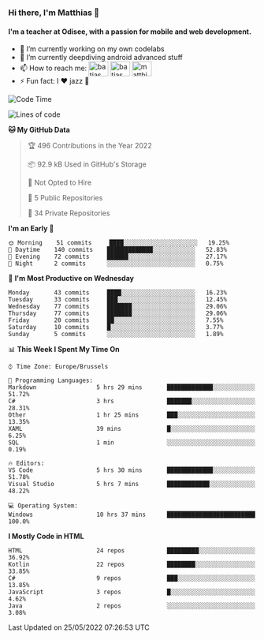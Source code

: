 ### Hi there, I'm Matthias 👋

#### I'm a teacher at Odisee, with a passion for mobile and web development.

- 🔭 I’m currently working on my own codelabs
- 🌱 I’m currently deepdiving android advanced stuff
- 📫 How to reach me: <a href="https://dev.to/batjas" target="_blank"><img align="center" src="https://raw.githubusercontent.com/rahuldkjain/github-profile-readme-generator/master/src/images/icons/Social/devto.svg" alt="batjas" height="30" width="40" /></a>
<a href="https://twitter.com/batjas" target="_blank"><img align="center" src="https://raw.githubusercontent.com/rahuldkjain/github-profile-readme-generator/master/src/images/icons/Social/twitter.svg" alt="batjas" height="30" width="40" /></a>
<a href="https://linkedin.com/in/matthiasdruwé" target="_blank"><img align="center" src="https://raw.githubusercontent.com/rahuldkjain/github-profile-readme-generator/master/src/images/icons/Social/linked-in-alt.svg" alt="matthiasdruwé" height="30" width="40" /></a>
- ⚡ Fun fact: I ❤ jazz 🎷


<!--START_SECTION:waka-->
![Code Time](http://img.shields.io/badge/Code%20Time-289%20hrs%2059%20mins-blue)

![Lines of code](https://img.shields.io/badge/From%20Hello%20World%20I%27ve%20Written-219%20Thousand%20lines%20of%20code-blue)

**🐱 My GitHub Data** 

> 🏆 496 Contributions in the Year 2022
 > 
> 📦 92.9 kB Used in GitHub's Storage 
 > 
> 🚫 Not Opted to Hire
 > 
> 📜 5 Public Repositories 
 > 
> 🔑 34 Private Repositories  
 > 
**I'm an Early 🐤** 

```text
🌞 Morning    51 commits     ████░░░░░░░░░░░░░░░░░░░░░   19.25% 
🌆 Daytime    140 commits    █████████████░░░░░░░░░░░░   52.83% 
🌃 Evening    72 commits     ██████░░░░░░░░░░░░░░░░░░░   27.17% 
🌙 Night      2 commits      ░░░░░░░░░░░░░░░░░░░░░░░░░   0.75%

```
📅 **I'm Most Productive on Wednesday** 

```text
Monday       43 commits     ████░░░░░░░░░░░░░░░░░░░░░   16.23% 
Tuesday      33 commits     ███░░░░░░░░░░░░░░░░░░░░░░   12.45% 
Wednesday    77 commits     ███████░░░░░░░░░░░░░░░░░░   29.06% 
Thursday     77 commits     ███████░░░░░░░░░░░░░░░░░░   29.06% 
Friday       20 commits     ██░░░░░░░░░░░░░░░░░░░░░░░   7.55% 
Saturday     10 commits     █░░░░░░░░░░░░░░░░░░░░░░░░   3.77% 
Sunday       5 commits      ░░░░░░░░░░░░░░░░░░░░░░░░░   1.89%

```


📊 **This Week I Spent My Time On** 

```text
⌚︎ Time Zone: Europe/Brussels

💬 Programming Languages: 
Markdown                 5 hrs 29 mins       █████████████░░░░░░░░░░░░   51.72% 
C#                       3 hrs               ███████░░░░░░░░░░░░░░░░░░   28.31% 
Other                    1 hr 25 mins        ███░░░░░░░░░░░░░░░░░░░░░░   13.35% 
XAML                     39 mins             █░░░░░░░░░░░░░░░░░░░░░░░░   6.25% 
SQL                      1 min               ░░░░░░░░░░░░░░░░░░░░░░░░░   0.19%

🔥 Editors: 
VS Code                  5 hrs 30 mins       █████████████░░░░░░░░░░░░   51.78% 
Visual Studio            5 hrs 7 mins        ████████████░░░░░░░░░░░░░   48.22%

💻 Operating System: 
Windows                  10 hrs 37 mins      █████████████████████████   100.0%

```

**I Mostly Code in HTML** 

```text
HTML                     24 repos            █████████░░░░░░░░░░░░░░░░   36.92% 
Kotlin                   22 repos            ████████░░░░░░░░░░░░░░░░░   33.85% 
C#                       9 repos             ███░░░░░░░░░░░░░░░░░░░░░░   13.85% 
JavaScript               3 repos             █░░░░░░░░░░░░░░░░░░░░░░░░   4.62% 
Java                     2 repos             ░░░░░░░░░░░░░░░░░░░░░░░░░   3.08%

```



 Last Updated on 25/05/2022 07:26:53 UTC
<!--END_SECTION:waka-->
